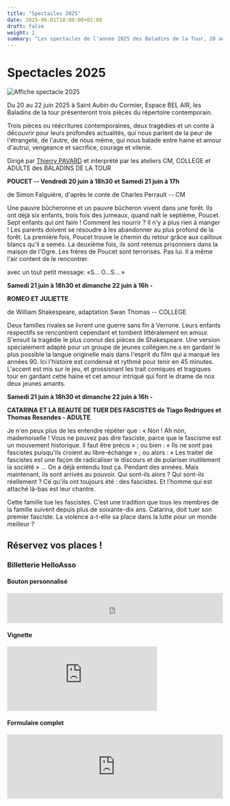 ```yaml
---
title: "Spectacles 2025"
date: 2025-06-01T10:00:00+02:00
draft: false
weight: 2
summary: "Les spectacles de l'année 2025 des Baladins de la Tour, 20 au 22 juin, à l'Espace Bel Air (Saint Aubin du Cormier)"
---
```


# Spectacles 2025

![Affiche spectacle 2025](/images/insta-theatre-2025.jpg)

Du 20 au 22 juin 2025 à Saint Aubin du Cormier, Espace BEL AIR, les Baladins de la tour présenteront trois pièces du répertoire contemporain.

Trois pièces ou réécritures contemporaines, deux tragédies et un conte à découvrir pour leurs profondes actualités, qui nous parlent de la peur de l'étrangeté, de l'autre, de nous même, qui nous balade entre haine et amour d'autrui, vengeance et sacrifice, courage et vilenie.

Dirigé par [Thierry PAVARD](https://pavardthierry.wixsite.com/thierry-pavard) et interprété par les ateliers CM, COLLEGE et ADULTE des BALADINS DE LA TOUR

**POUCET -- Vendredi 20 juin à 18h30 et Samedi 21 juin à 17h**

de Simon Falguière, d'après le conte de Charles Perrault -- CM

Une pauvre bûcheronne et un pauvre bûcheron vivent dans une forêt. Ils ont déjà six enfants, trois fois des jumeaux, quand naît le septième, Poucet. Sept enfants qui ont faim ! Comment les nourrir ? Il n'y a plus rien à manger ! Les parents doivent se résoudre à les abandonner au plus profond de la forêt. La première fois, Poucet trouve le chemin du retour grâce aux cailloux blancs qu'il a semés. La deuxième fois, ils sont retenus prisonniers dans la maison de l'Ogre. Les frères de Poucet sont terrorisés. Pas lui. Il a même l'air content de le rencontrer.

avec un tout petit message: «S... O...S... »

**Samedi 21 juin à 18h30 et dimanche 22 juin à 16h -**

**ROMEO ET JULIETTE**

de William Shakespeare, adaptation Swan Thomas -- COLLEGE

Deux familles rivales se livrent une guerre sans fin à Verrone. Leurs enfants respectifs se rencontrent cependant et tombent littéralement en amour. S'ensuit la tragédie le plus connut des pièces de Shakespeare. Une version spécialement adapté pour un groupe de jeunes collégien.ne.s en gardant le plus possible la langue originelle mais dans l'esprit du film qui a marqué les années 90. Ici l'histoire est condensé et rythmé pour tenir en 45 minutes. L'accent est mis sur le jeu, et grossisnant les trait comiques et tragiques tour en gardant cette haine et cet amour intriqué qui font le drame de nos deux jeunes amants.

**Samedi 21 juin à 18h30 et dimanche 22 juin à 16h -**

**CATARINA ET LA BEAUTE DE TUER DES FASCISTES de Tiago Rodrigues et Thomas Resendes - ADULTE**

Je n'en peux plus de les entendre répéter que : « Non ! Ah non, mademoiselle ! Vous ne pouvez pas dire fasciste, parce que le fascisme est un mouvement historique. Il faut être précis » ; ou bien : « Ils ne sont pas fascistes puisqu'ils croient au libre-échange » ; ou alors : « Les traiter de fascistes est une façon de radicaliser le discours et de polariser inutilement la société » ... On a déjà entendu tout ça. Pendant des années. Mais maintenant, ils sont arrivés au pouvoir. Qui sont-ils alors ? Qui sont-ils réellement ? Ce qu'ils ont toujours été : des fascistes. Et l'homme qui est attaché là-bas est leur chantre.

Cette famille tue les fascistes. C'est une tradition que tous les membres de la famille suivent depuis plus de soixante-dix ans. Catarina, doit tuer son premier fasciste. La violence a-t-elle sa place dans la lutte pour un monde meilleur ?



## Réservez vos places !

### Billetterie HelloAsso

#### Bouton personnalisé
<iframe id="haWidget" allowtransparency="true" src="https://www.helloasso.com/associations/les-baladins-de-la-tour-35/evenements/spectacle-2025/widget-bouton" style="width: 100%; height: 70px; border: none;" onload="window.addEventListener( 'message', e => { const dataHeight = e.data.height; const haWidgetElement = document.getElementById('haWidget'); haWidgetElement.height = dataHeight + 'px'; } )"></iframe>

#### Vignette
<iframe id="haWidget" allowtransparency="true" src="https://www.helloasso.com/associations/les-baladins-de-la-tour-35/evenements/spectacle-2025/widget-vignette" style="width:350px;border:none;" onload="window.addEventListener( 'message', e => { const dataHeight = e.data.height; const haWidgetElement = document.getElementById('haWidget'); haWidgetElement.height = dataHeight + 'px'; } )"></iframe>

#### Formulaire complet
<iframe id="haWidget" allowtransparency="true" src="https://www.helloasso.com/associations/les-baladins-de-la-tour-35/evenements/spectacle-2025/widget" style="width: 100%; border: none;" onload="window.addEventListener( 'message', e => { const dataHeight = e.data.height; const haWidgetElement = document.getElementById('haWidget'); haWidgetElement.height = dataHeight + 'px'; } )"></iframe> 